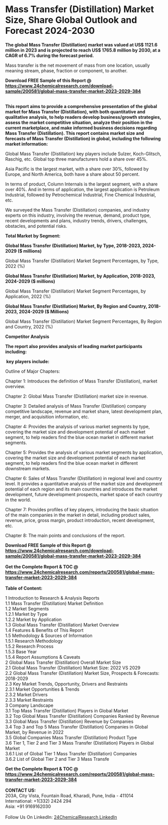 <h1>Mass Transfer (Distillation) Market Size, Share Global Outlook and Forecast 2024-2030</h1><p><strong>The global Mass Transfer (Distillation) market was valued at US$ 1121.6 million in 2023 and is projected to reach US$ 1765.8 million by 2030, at a CAGR of 6.7% during the forecast period.</strong></p><p>
</p><p>Mass transfer is the net movement of mass from one location, usually meaning stream, phase, fraction or component, to another.</p><div><b>Download FREE Sample of this Report @ 
            <a href="https://www.24chemicalresearch.com/download-sample/200581/global-mass-transfer-market-2023-2029-384">
            https://www.24chemicalresearch.com/download-sample/200581/global-mass-transfer-market-2023-2029-384</a></b></div><br><p>
<strong>This report aims to provide a comprehensive presentation of the global market for Mass Transfer (Distillation), with both quantitative and qualitative analysis, to help readers develop business/growth strategies, assess the market competitive situation, analyze their position in the current marketplace, and make informed business decisions regarding Mass Transfer (Distillation). This report contains market size and forecasts of Mass Transfer (Distillation) in global, including the following market information:</strong></p><p>
</p><p>
</p><p>Global Mass Transfer (Distillation) key players include Sulzer, Koch-Glitsch, Raschig, etc. Global top three manufacturers hold a share over 45%.</p><p>
Asia Pacific is the largest market, with a share over 30%, followed by Europe, and North America, both have a share about 50 percent.</p><p>
In terms of product, Column Internals is the largest segment, with a share over 40%. And in terms of application, the largest application is Petroleum Industrial, followed by Petrochemical Industrial, Fine Chemical Industrial, etc.</p><p>
We surveyed the Mass Transfer (Distillation) companies, and industry experts on this industry, involving the revenue, demand, product type, recent developments and plans, industry trends, drivers, challenges, obstacles, and potential risks.</p><p>
<strong>Total Market by Segment:</strong></p><p>
</p><p><strong>Global Mass Transfer (Distillation) Market, by Type, 2018-2023, 2024-2029 ($ millions)</strong></p><p>
Global Mass Transfer (Distillation) Market Segment Percentages, by Type, 2022 (%)</p><p>
</p><p>
</p><p><strong>Global Mass Transfer (Distillation) Market, by Application, 2018-2023, 2024-2029 ($ millions)</strong></p><p>
Global Mass Transfer (Distillation) Market Segment Percentages, by Application, 2022 (%)</p><p>
</p><p>
</p><p><strong>Global Mass Transfer (Distillation) Market, By Region and Country, 2018-2023, 2024-2029 ($ Millions)</strong></p><p>
Global Mass Transfer (Distillation) Market Segment Percentages, By Region and Country, 2022 (%)</p><p>
</p><p>
<strong>Competitor Analysis</strong></p><p>
</p><p><strong>The report also provides analysis of leading market participants including:</strong></p><p>
</p><p>
<strong> key players include:</strong></p><p>
</p><p>
</p><p>Outline of Major Chapters:</p><p>
Chapter 1: Introduces the definition of Mass Transfer (Distillation), market overview.</p><p>
Chapter 2: Global Mass Transfer (Distillation) market size in revenue.</p><p>
Chapter 3: Detailed analysis of Mass Transfer (Distillation) company competitive landscape, revenue and market share, latest development plan, merger, and acquisition information, etc.</p><p>
Chapter 4: Provides the analysis of various market segments by type, covering the market size and development potential of each market segment, to help readers find the blue ocean market in different market segments.</p><p>
Chapter 5: Provides the analysis of various market segments by application, covering the market size and development potential of each market segment, to help readers find the blue ocean market in different downstream markets.</p><p>
Chapter 6: Sales of Mass Transfer (Distillation) in regional level and country level. It provides a quantitative analysis of the market size and development potential of each region and its main countries and introduces the market development, future development prospects, market space of each country in the world.</p><p>
Chapter 7: Provides profiles of key players, introducing the basic situation of the main companies in the market in detail, including product sales, revenue, price, gross margin, product introduction, recent development, etc.</p><p>
Chapter 8: The main points and conclusions of the report.</p><div><b>Download FREE Sample of this Report @ 
            <a href="https://www.24chemicalresearch.com/download-sample/200581/global-mass-transfer-market-2023-2029-384">
            https://www.24chemicalresearch.com/download-sample/200581/global-mass-transfer-market-2023-2029-384</a></b></div><br><div><b>Get the Complete Report & TOC @ 
            <a href="https://www.24chemicalresearch.com/reports/200581/global-mass-transfer-market-2023-2029-384">
            https://www.24chemicalresearch.com/reports/200581/global-mass-transfer-market-2023-2029-384</a></b></div><br>
            <b>Table of Content:</b><p>1 Introduction to Research & Analysis Reports<br />
    1.1 Mass Transfer (Distillation) Market Definition<br />
    1.2 Market Segments<br />
        1.2.1 Market by Type<br />
        1.2.2 Market by Application<br />
    1.3 Global Mass Transfer (Distillation) Market Overview<br />
    1.4 Features & Benefits of This Report<br />
    1.5 Methodology & Sources of Information<br />
        1.5.1 Research Methodology<br />
        1.5.2 Research Process<br />
        1.5.3 Base Year<br />
        1.5.4 Report Assumptions & Caveats<br />
2 Global Mass Transfer (Distillation) Overall Market Size<br />
    2.1 Global Mass Transfer (Distillation) Market Size: 2022 VS 2029<br />
    2.2 Global Mass Transfer (Distillation) Market Size, Prospects & Forecasts: 2018-2029<br />
    2.3 Key Market Trends, Opportunity, Drivers and Restraints<br />
        2.3.1 Market Opportunities & Trends<br />
        2.3.2 Market Drivers<br />
        2.3.3 Market Restraints<br />
3 Company Landscape<br />
    3.1 Top Mass Transfer (Distillation) Players in Global Market<br />
    3.2 Top Global Mass Transfer (Distillation) Companies Ranked by Revenue<br />
    3.3 Global Mass Transfer (Distillation) Revenue by Companies<br />
    3.4 Top 3 and Top 5 Mass Transfer (Distillation) Companies in Global Market, by Revenue in 2022<br />
    3.5 Global Companies Mass Transfer (Distillation) Product Type<br />
    3.6 Tier 1, Tier 2 and Tier 3 Mass Transfer (Distillation) Players in Global Market<br />
        3.6.1 List of Global Tier 1 Mass Transfer (Distillation) Companies<br />
        3.6.2 List of Global Tier 2 and Tier 3 Mass Transfe</p><div><b>Get the Complete Report & TOC @ 
            <a href="https://www.24chemicalresearch.com/reports/200581/global-mass-transfer-market-2023-2029-384">
            https://www.24chemicalresearch.com/reports/200581/global-mass-transfer-market-2023-2029-384</a></b></div><br><b>CONTACT US:</b><br>
            203A, City Vista, Fountain Road, Kharadi, Pune, India - 411014<br>
            International: +1(332) 2424 294<br>
            Asia: +91 9169162030 <br><br>
            Follow Us On LinkedIn: <a href="https://www.linkedin.com/company/24chemicalresearch/">24ChemicalResearch LinkedIn</a>